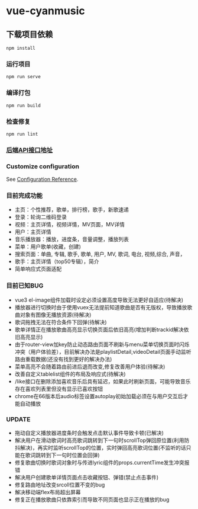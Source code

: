 # vue-cyanmusic

## 下载项目依赖
```
npm install
```

### 运行项目
```
npm run serve
```

### 编译打包
```
npm run build
```

### 检查修复
```
npm run lint
```

### [后端API接口地址](https://github.com/Bomtasticmiss/NeteaseCloudMusicApi.git)

### Customize configuration
See [Configuration Reference](https://cli.vuejs.org/config/).


### 目前完成功能

- 主页：个性推荐，歌单，排行榜，歌手，新歌速递
- 登录：轮询二维码登录
- 视频：主页详情，视频详情，MV页面，MV详情
- 用户：主页详情
- 音乐播放器：播放，进度条，音量调整，播放列表
- 菜单：用户歌单(收藏，创建)
- 搜索页面：单曲, 专辑,  歌手, 歌单, 用户, MV,  歌词,  电台,  视频,综合, 声音，
- 歌手：主页详情（top50专辑），简介
- 简单响应式页面适配

### 目前已知BUG
- vue3 el-image组件加载时设定必须设置高度导致无法更好自适应(待解决)
- 播放器进行切换时由于使用vuex无法提前知道歌曲是否有无版权，导致播放歌曲对象有图像无播放资源(待解决)
- 歌词拖拽无法在符合条件下回弹(待解决)
- 歌单详情正在播放歌曲高亮显示切换页面后依旧高亮(增加判断trackid解决依旧高亮显示)
- 由于router-view加key防止动态路由页面不刷新与menu菜单切换页面时闪烁冲突（用户体验差），目前解决办法是playlistDetail,videoDetail页面手动监听路由重载数据(还没有找到更好的解决办法)
- 菜单高亮不会随着路由前进后退而改变,修复改善用户体验(待解决)
- 改善自定义tablelist组件的布局及响应式(待解决)
- /like接口在删除添加喜欢音乐后具有延迟，如果此时刷新页面，可能导致音乐存在喜欢列表里但没有显示已喜欢按钮
- chrome在66版本后audio标签设置autoplay初始加载必须在与用户交互后才能自动播放
### UPDATE
- 拖动自定义播放器进度条时会触发点击默认事件导致卡顿(已解决)
- 解决用户在滑动歌词时高亮歌词跳转到下一句时scrollTop弹回原位置(利用防抖解决)，再实时监听scrollTop的位置，实时弹回高亮歌词位置(不监听的话只能在歌词跳转到下一句时位置会回弹)
- 修复歌曲切换时歌词对象时与传进lyric组件的props.currentTime发生冲突报错
- 解决用户创建歌单详情页面点击收藏按钮、弹错(禁止点击事件)
- 修复路由地址改变srcoll位置不变的bug
- 解决移动端flex布局超出屏幕
- 修复正在播放歌曲只依靠索引而导致不同页面也显示正在播放的bug 


